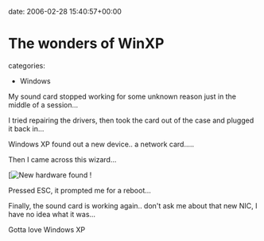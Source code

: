 


date: 2006-02-28 15:40:57+00:00


# The wonders of WinXP

categories:
- Windows


My sound card stopped working for some unknown reason just in the middle of a session...

I tried repairing the drivers, then took the card out of the case and plugged it back in...

Windows XP found out a new device.. a network card.....

Then I came across this wizard...

[![New hardware found !](https://blog.wains.be/images/00-imageshack.jpg)

Pressed ESC, it prompted me for a reboot...

Finally, the sound card is working again.. don't ask me about that new NIC,  I have no idea what it was...

Gotta love Windows XP

